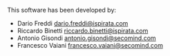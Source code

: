 This software has been developed by:

* Dario Freddi <dario.freddi@ispirata.com>
* Riccardo Binetti <riccardo.binetti@ispirata.com>
* Antonio Gisondi <antonio.gisondi@secomind.com>
* Francesco Vaiani <francesco.vaiani@secomind.com>
